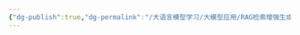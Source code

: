 ```yaml
---
{"dg-publish":true,"dg-permalink":"/大语言模型学习/大模型应用/RAG检索增强生成/RAG方向","dg-home":false,"dg-description":"在此输入笔记的描述","dg-hide":false,"dg-hide-title":false,"dg-show-backlinks":true,"dg-show-local-graph":true,"dg-show-inline-title":true,"dg-pinned":false,"dg-passphrase":"在此输入访问密码","dg-enable-mathjax":false,"dg-enable-mermaid":false,"dg-enable-uml":false,"dg-note-icon":0,"dg-enable-dataview":false,"tags":["NLP"],"permalink":"/大语言模型学习/大模型应用/RAG检索增强生成/RAG方向/","dgShowBacklinks":true,"dgShowLocalGraph":true,"dgShowInlineTitle":true,"dgPassFrontmatter":true,"noteIcon":0,"created":"2025-05-06T22:12:32.564+08:00","updated":"2025-05-06T22:12:36.116+08:00"}
---
```


